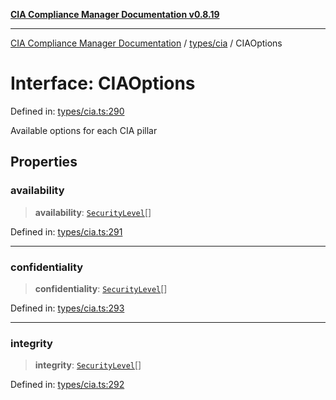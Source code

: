 [**CIA Compliance Manager Documentation v0.8.19**](../../../README.md)

***

[CIA Compliance Manager Documentation](../../../modules.md) / [types/cia](../README.md) / CIAOptions

# Interface: CIAOptions

Defined in: [types/cia.ts:290](https://github.com/Hack23/cia-compliance-manager/blob/8a17389ebf0d2a027875b835eec814811b99abcc/src/types/cia.ts#L290)

Available options for each CIA pillar

## Properties

### availability

> **availability**: [`SecurityLevel`](../type-aliases/SecurityLevel.md)[]

Defined in: [types/cia.ts:291](https://github.com/Hack23/cia-compliance-manager/blob/8a17389ebf0d2a027875b835eec814811b99abcc/src/types/cia.ts#L291)

***

### confidentiality

> **confidentiality**: [`SecurityLevel`](../type-aliases/SecurityLevel.md)[]

Defined in: [types/cia.ts:293](https://github.com/Hack23/cia-compliance-manager/blob/8a17389ebf0d2a027875b835eec814811b99abcc/src/types/cia.ts#L293)

***

### integrity

> **integrity**: [`SecurityLevel`](../type-aliases/SecurityLevel.md)[]

Defined in: [types/cia.ts:292](https://github.com/Hack23/cia-compliance-manager/blob/8a17389ebf0d2a027875b835eec814811b99abcc/src/types/cia.ts#L292)
